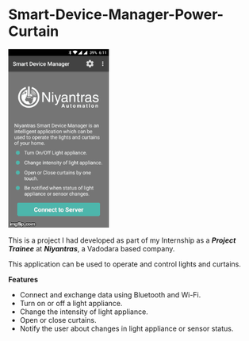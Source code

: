 # Smart-Device-Manager-Power-Curtain

![Smart Device Manager Application (Power & Curtain)](https://github.com/mehtaruchi/Smart-Device-Manager-Power-Curtain/blob/master/screenshots/1_Screenshots.gif)

This is a project I had developed as part of my Internship as a ___Project Trainee___ at ___Niyantras___, a Vadodara based company.
 
This application can be used to operate and control lights and curtains.
 
 
 ******Features******
 
* Connect and exchange data using Bluetooth and Wi-Fi. 
* Turn on or off a light appliance.
* Change the intensity of light appliance.
* Open or close curtains.
* Notify the user about changes in light appliance or sensor status.

